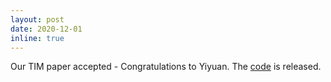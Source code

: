 ```yaml
---
layout: post
date: 2020-12-01
inline: true
---
```


Our TIM paper accepted - Congratulations to Yiyuan. The <a href="https://github.com/ZJU-Robotics-Lab/GEM">code</a> is released.

